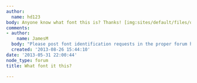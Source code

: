 ```yaml
---
author:
  name: hd123
body: Anyone know what font this is? Thanks! [img:sites/default/files/old-images/templatemo_content_aboutus_3598.png]
comments:
- author:
    name: JamesM
  body: "Please post font identification requests in the proper forum here: \r\nhttp://typophile.com/fontid"
  created: '2013-08-26 15:44:10'
date: '2013-05-31 22:00:44'
node_type: forum
title: What font it this?

---
```


